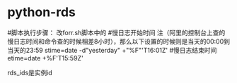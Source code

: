 # python-rds

#脚本执行步骤： 改forr.sh脚本中的 
#慢日志开始时间 注（阿里的控制台上查的慢日志时间和命令查的时候相差8小时），那么以下设置的时候则是当天的00:00到当天的23:59 
stime=date -d"yesterday" +"%F"'T16:01Z' 
#慢日志结束时间 etime=date +%F'T15:59Z'

rds_ids是实例id